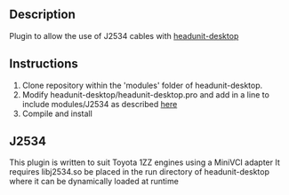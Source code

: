 ## Description
Plugin to allow the use of J2534 cables with [headunit-desktop](https://github.com/viktorgino/headunit-desktop)

## Instructions
1. Clone repository within the 'modules' folder of headunit-desktop.
2. Modify headunit-desktop/headunit-desktop.pro and add in a line to include modules/J2534 as described [here](https://github.com/viktorgino/headunit-desktop/wiki/Plugin-System)
3. Compile and install

## J2534
This plugin is written to suit Toyota 1ZZ engines using a MiniVCI adapter
It requires libj2534.so be placed in the run directory of headunit-desktop where it can be dynamically loaded at runtime
